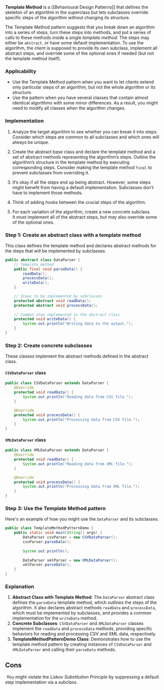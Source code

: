 
**Template Method** is a [[Behavioural Design Patterns]] that defines the skeleton of an algorithm in the superclass but lets subclasses override specific steps of the algorithm without changing its structure.

The Template Method pattern suggests that you break down an algorithm into a series of steps, turn these steps into methods, and put a series of calls to these methods inside a single _template method._ The steps may either be `abstract`, or have some default implementation. To use the algorithm, the client is supposed to provide its own subclass, implement all abstract steps, and override some of the optional ones if needed (but not the template method itself).

### Applicability 

* Use the Template Method pattern when you want to let clients extend only particular steps of an algorithm, but not the whole algorithm or its structure.
* Use the pattern when you have several classes that contain almost identical algorithms with some minor differences. As a result, you might need to modify all classes when the algorithm changes.


### Implementation

1. Analyze the target algorithm to see whether you can break it into steps. Consider which steps are common to all subclasses and which ones will always be unique.
    
2. Create the abstract base class and declare the template method and a set of abstract methods representing the algorithm’s steps. Outline the algorithm’s structure in the template method by executing corresponding steps. Consider making the template method `final` to prevent subclasses from overriding it.
    
3. It’s okay if all the steps end up being abstract. However, some steps might benefit from having a default implementation. Subclasses don’t have to implement those methods.
    
4. Think of adding hooks between the crucial steps of the algorithm.
    
5. For each variation of the algorithm, create a new concrete subclass. It _must_ implement all of the abstract steps, but _may_ also override some of the optional ones.
### Step 1: Create an abstract class with a template method

This class defines the template method and declares abstract methods for the steps that will be implemented by subclasses.

```java
public abstract class DataParser {
    // Template method
    public final void parseData() {
        readData();
        processData();
        writeData();
    }

    // Steps to be implemented by subclasses
    protected abstract void readData();
    protected abstract void processData();
    
    // Common step implemented in the abstract class
    protected void writeData() {
        System.out.println("Writing data to the output.");
    }
}
```

### Step 2: Create concrete subclasses

These classes implement the abstract methods defined in the abstract class.

#### `CSVDataParser` class

```java
public class CSVDataParser extends DataParser {
    @Override
    protected void readData() {
        System.out.println("Reading data from CSV file.");
    }

    @Override
    protected void processData() {
        System.out.println("Processing data from CSV file.");
    }
}
```

#### `XMLDataParser` class

```java
public class XMLDataParser extends DataParser {
    @Override
    protected void readData() {
        System.out.println("Reading data from XML file.");
    }

    @Override
    protected void processData() {
        System.out.println("Processing data from XML file.");
    }
}
```

### Step 3: Use the Template Method pattern

Here's an example of how you might use the `DataParser` and its subclasses.

```java
public class TemplateMethodPatternDemo {
    public static void main(String[] args) {
        DataParser csvParser = new CSVDataParser();
        csvParser.parseData();
        
        System.out.println();
        
        DataParser xmlParser = new XMLDataParser();
        xmlParser.parseData();
    }
}
```

### Explanation

1. **Abstract Class with Template Method**: The `DataParser` abstract class defines the `parseData` template method, which outlines the steps of the algorithm. It also declares abstract methods `readData` and `processData`, which must be implemented by subclasses, and provides a common implementation for the `writeData` method.
2. **Concrete Subclasses**: `CSVDataParser` and `XMLDataParser` classes implement the `readData` and `processData` methods, providing specific behaviors for reading and processing CSV and XML data, respectively.
3. **TemplateMethodPatternDemo Class**: Demonstrates how to use the template method pattern by creating instances of `CSVDataParser` and `XMLDataParser` and calling their `parseData` methods.

## Cons
 You might violate the _Liskov Substitution Principle_ by suppressing a default step implementation via a subclass.